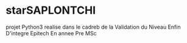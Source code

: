 # starSAPLONTCHI
projet Python3 realise dans le cadreb de la Validation du Niveau Enfin D'integre Epitech En annee Pre MSc
